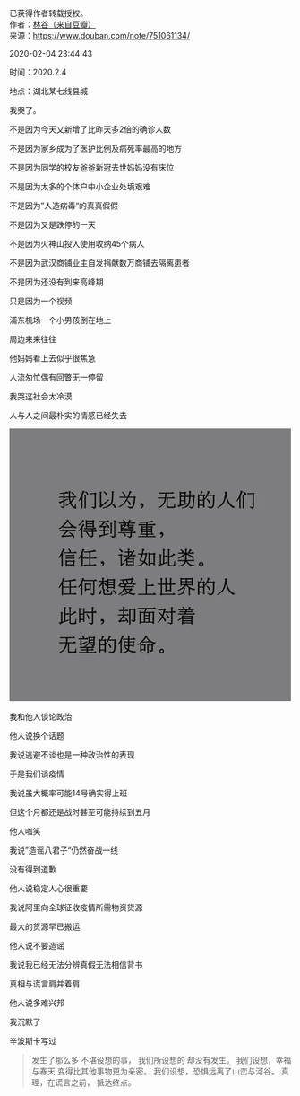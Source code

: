 已获得作者转载授权。  
作者：[林谷（来自豆瓣）](https://www.douban.com/people/115816477/)  
来源：https://www.douban.com/note/751061134/

2020-02-04 23:44:43

时间：2020.2.4

地点：湖北某七线县城

我哭了。

不是因为今天又新增了比昨天多2倍的确诊人数

不是因为家乡成为了医护比例及病死率最高的地方

不是因为同学的校友爸爸新冠去世妈妈没有床位

不是因为太多的个体户中小企业处境艰难

不是因为”人造病毒“的真真假假

不是因为又是跌停的一天

不是因为火神山投入使用收纳45个病人

不是因为武汉商铺业主自发捐献数万商铺去隔离患者

不是因为还没有到来高峰期

只是因为一个视频

浦东机场一个小男孩倒在地上

周边来来往往

他妈妈看上去似乎很焦急

人流匆忙偶有回瞥无一停留

我哭这社会太冷漠

人与人之间最朴实的情感已经失去

![](./pic/02-04-林谷-封城第十一天.jpg)

我和他人谈论政治

他人说换个话题

我说逃避不谈也是一种政治性的表现

于是我们谈疫情

我说虽大概率可能14号确实得上班

但这个月都还是战时甚至可能持续到五月

他人嗤笑

我说”造谣八君子“仍然奋战一线

没有得到道歉

他人说稳定人心很重要

我说阿里向全球征收疫情所需物资货源

最大的货源早已搬运

他人说不要造谣

我说我已经无法分辨真假无法相信背书

真相与谎言肩并着肩

他人说多难兴邦

我沉默了

辛波斯卡写过

> 发生了那么多
> 不堪设想的事，
> 我们所设想的
> 却没有发生。
> 我们设想，幸福与春天
> 变得比其他事物更为亲密。
> 我们设想，恐惧远离了山峦与河谷。
> 真理，在谎言之前，
> 抵达终点。